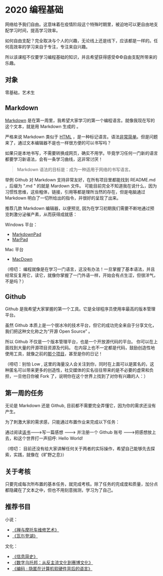 # 2020 编程基础

网络给予我们自由。这意味着在疫情阶段这个特殊时期里，被迫地可以更自由地支配学习时间，提高学习效率。

如何自由支配？完全取决与个人的兴趣，无论线上还是线下，应该都是一样的。任何高效率的学习来自于专注，专注来自兴趣。

所以该课程不仅要学习编程基础的知识，并且希望获得感受©©自由支配所带来的乐趣。

## 对象
零基础，艺术生


## Markdown

[Markdown](https://www.markdown.cn/) 是在第一周里，我希望大家学习的第一个编程语言。就像我现在写的这个文本，就是用 Markdown 生成的 。

严格来说 Markdown 类似于 [HTML](https://zh.wikipedia.org/zh-cn/HTML)  ，是一种标记语言。语法[非常简单](https://www.markdownguide.org/cheat-sheet/)。但是问题来了，通过文本编辑器不是也一样很方便的可以书写吗？

如果只是本地书写，不需要转换成网页，确实不用学。毕竟学习任何一门新的语言都要学习新语法，会有一条学习曲线，这非常讨厌！

> Markdown 语法的目标是：成为一种适用于网络的书写语言。

举例 Github 对 Markdown 支持非常友好，在所有项目里都能找到 README.md ，后缀为 ".md "  的就是 Mardown 文件。 可能目前完全不知道我在说什么，因为习惯性思维，这些粗体，链接，引用等都是理所当然的存在，但是电脑通过 Markdown 明白了一切所给出的指令，并很好的呈现了出来。

推荐几款 Markdown 编辑器，以便预览, 因为在学习初期我们需要不断地通过预览刺激分泌催产素，从而获得成就感：

Windows 平台：

-   [MarkdownPad](http://markdownpad.com/)
-   [MarPad](http://code52.org/DownmarkerWPF/)

Mac 平台

- [MacDown](https://macdown.uranusjr.com/)

（唠叨： 编程就像是在学习一门语言，这没有办法！一旦掌握了基本语法，并且经常反复用它，读它，就像你掌握了一门外语一样，开始会有点生涩，但很洋气，不是吗？）

## Github

Github 是我希望大家掌握的第一个工具。它是全球程序员使用率最高的版本管理平台。

虽然 Github 本质上是一个很冰冷的技术平台，但它的成功完全来自于分享文化，我们把这种文化称之为“开源 Open Source” 。

所以 Github 不仅是一个版本管理平台，也是一个开放源代码的平台。 你可以在上面找到大量的开源项目资源及代码。
在内容上也不一定都是代码，鼓励创造性地使用工具，就像之前的[那个项目](https://github.com/2019ncovmemory/nCovMemory)，甚至是你的日记！

（唠叨：别怕 Low , 这里的海量没人会关注到你，同时在上面可以是匿名的，这种匿名可以带来更多的创造性，社交媒体的实名往往带来的是不必要的虚荣和负担，一旦他日你被 Fork 了，说明你在这个世界上找到了对你有兴趣的人：）

## 第一周的任务

无论是 Markdown 还是 Github, 目前都不需要完全弄懂它，因为你的需求还没有产生。

为了刺激大家的需求感，只能通过布置作业来完成以下任务：

通过阅读[该书](https://a.temporaryrecord.com/Permanent_Record_-_CN_edition_with_underlined_redactions.pdf)--->写一篇感想 ---> 并注册一个 Github 账号 --->把感想放上去，和这个世界打一声招呼: Hello World!

（唠叨： 目前还没有给大家讲解任何关于两者的实际操作，希望自己能够先去探索，实践，就像在《旷野之息》）

## 关于考核

只要完成每次所布置的基本任务，就完成考核。除了任务的完成度和质量，加分点都隐藏在了文本之中，但也不用刻意揣测，学习为了自己。

## 推荐书目

小说：

-   [《禅与摩托车维修艺术》](https://book.douban.com/subject/6811366//)
-   [《瓦尓登湖》](https://book.douban.com/subject/1865089/)

文化：

-   [《信息简史》](https://book.douban.com/subject/25752043/)
-   [《数字乌托邦：从反主流文化到赛博文化》](https://book.douban.com/subject/21632268/)
-   [《编码 : 隐匿在计算机软硬件背后的语言》](https://book.douban.com/subject/4822685/)
